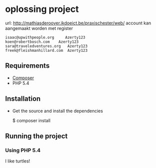 # oplossing project
url: http://mathiasderoover.ikdoeict.be/praxischester/web/
account kan aangemaakt worden met register

	isaac@upwithpeople.org     Azerty123
	koen@robertbosch.com	Azerty123
	sara@traveledventures.org	Azerty123
	freek@fleishmanhillard.com	Azerty123

## Requirements

- [Composer](http://getcomposer.org/)
- PHP 5.4

## Installation

- Get the source and install the dependencies

	$ composer install

## Running the project

### Using PHP 5.4
I like turtles!